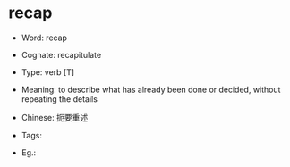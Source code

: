 # recap

- Word: recap
- Cognate: recapitulate

- Type: verb [T]
- Meaning: to describe what has already been done or decided, without repeating the details
- Chinese: 扼要重述
- Tags: 
- Eg.: 

